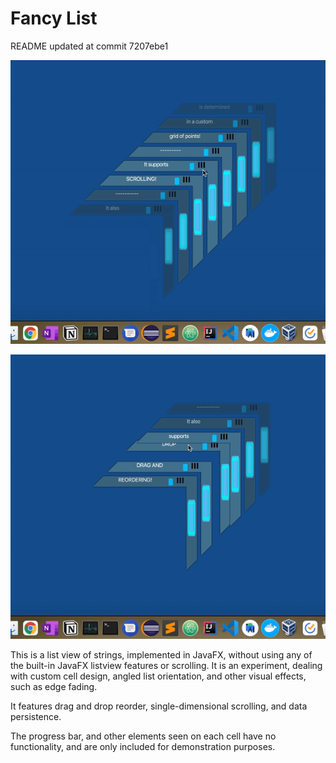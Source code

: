 # Fancy List
README updated at commit 7207ebe1

![](Scroll.gif)

![](DragAndDrop.gif)

This is a list view of strings, implemented in JavaFX, 
without using any of the built-in JavaFX listview features or scrolling. 
It is an experiment, dealing with custom cell design, angled list orientation, 
and other visual effects, such as edge fading.

It features drag and drop reorder, single-dimensional scrolling, and data persistence. 

The progress bar, and other elements seen on each cell have no functionality, 
and are only included for demonstration purposes.